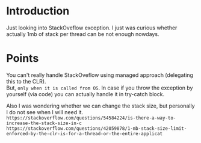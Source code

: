 # Introduction
Just looking into StackOveflow exception. I just was curious whether actually 1mb of stack per thread can be not enough nowdays.

# Points
You can't really handle StackOveflow using managed approach (delegating this to the CLR).  
But, ```only when it is called from OS```. In case if you throw the exception by yourself (via code) you can actually handle it in try-catch block.  

Also I was wondering whether we can change the stack size, but personally I do not see when I will need it.  
```https://stackoverflow.com/questions/54584224/is-there-a-way-to-increase-the-stack-size-in-c```  
```https://stackoverflow.com/questions/42059878/1-mb-stack-size-limit-enforced-by-the-clr-is-for-a-thread-or-the-entire-applicat```
